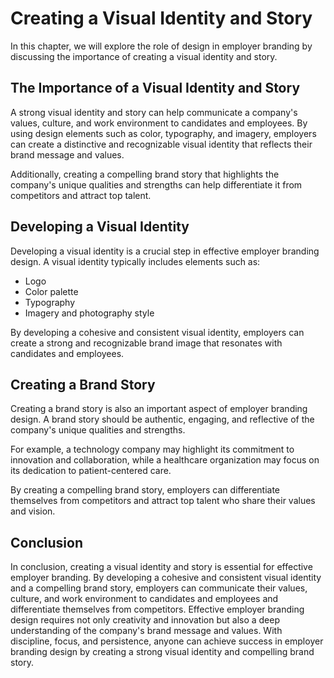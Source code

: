 # Creating a Visual Identity and Story

In this chapter, we will explore the role of design in employer branding by discussing the importance of creating a visual identity and story.

The Importance of a Visual Identity and Story
---------------------------------------------

A strong visual identity and story can help communicate a company's values, culture, and work environment to candidates and employees. By using design elements such as color, typography, and imagery, employers can create a distinctive and recognizable visual identity that reflects their brand message and values.

Additionally, creating a compelling brand story that highlights the company's unique qualities and strengths can help differentiate it from competitors and attract top talent.

Developing a Visual Identity
----------------------------

Developing a visual identity is a crucial step in effective employer branding design. A visual identity typically includes elements such as:

* Logo
* Color palette
* Typography
* Imagery and photography style

By developing a cohesive and consistent visual identity, employers can create a strong and recognizable brand image that resonates with candidates and employees.

Creating a Brand Story
----------------------

Creating a brand story is also an important aspect of employer branding design. A brand story should be authentic, engaging, and reflective of the company's unique qualities and strengths.

For example, a technology company may highlight its commitment to innovation and collaboration, while a healthcare organization may focus on its dedication to patient-centered care.

By creating a compelling brand story, employers can differentiate themselves from competitors and attract top talent who share their values and vision.

Conclusion
----------

In conclusion, creating a visual identity and story is essential for effective employer branding. By developing a cohesive and consistent visual identity and a compelling brand story, employers can communicate their values, culture, and work environment to candidates and employees and differentiate themselves from competitors. Effective employer branding design requires not only creativity and innovation but also a deep understanding of the company's brand message and values. With discipline, focus, and persistence, anyone can achieve success in employer branding design by creating a strong visual identity and compelling brand story.
